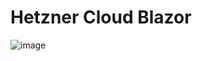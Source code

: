 # Hetzner Cloud Blazor

![image](https://github.com/omidRR/Hetzner-Cloud-Blazor/assets/64539596/716df2ea-7a4a-4e9d-b46d-56da3c342505)
